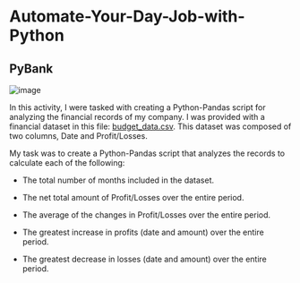  # Automate-Your-Day-Job-with-Python
 
 ## PyBank
 
 ![image](https://user-images.githubusercontent.com/69773959/124697533-c5842100-de9b-11eb-914a-2c59d71bf8eb.png)


In this activity, I were tasked with creating a Python-Pandas script for analyzing the financial records of my company. I was provided with a financial dataset in this file: [budget_data.csv](https://github.com/arzuisiktopbas/Automate-Your-Day-Job-with-Python/blob/main/PyBank/budget_data.csv). 
This dataset was composed of two columns, Date and Profit/Losses.

My task was to create a Python-Pandas script that analyzes the records to calculate each of the following:

  * The total number of months included in the dataset.

  * The net total amount of Profit/Losses over the entire period.

  * The average of the changes in Profit/Losses over the entire period.

  * The greatest increase in profits (date and amount) over the entire period.

  * The greatest decrease in losses (date and amount) over the entire period.
